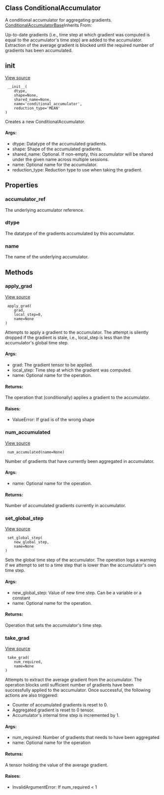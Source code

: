 ## Class ConditionalAccumulator
A conditional accumulator for aggregating gradients.
[ConditionalAccumulatorBase](https://tensorflow.google.cn/api_docs/python/tf/compat/v1/ConditionalAccumulatorBase)Inherits From: 

Up-to-date gradients (i.e., time step at which gradient was computed is equal to the accumulator's time step) are added to the accumulator.
Extraction of the average gradient is blocked until the required number of gradients has been accumulated.
## __init__
[View source](https://github.com/tensorflow/tensorflow/blob/r2.0/tensorflow/python/ops/data_flow_ops.py#L1263-L1296)


```
 __init__(
    dtype,
    shape=None,
    shared_name=None,
    name='conditional_accumulator',
    reduction_type='MEAN'
)
```
Creates a new ConditionalAccumulator.
#### Args:
- dtype: Datatype of the accumulated gradients.
- shape: Shape of the accumulated gradients.
- shared_name: Optional. If non-empty, this accumulator will be shared under the given name across multiple sessions.
- name: Optional name for the accumulator.
- reduction_type: Reduction type to use when taking the gradient.
## Properties
### accumulator_ref
The underlying accumulator reference.
### dtype
The datatype of the gradients accumulated by this accumulator.
### name
The name of the underlying accumulator.
## Methods
### apply_grad
[View source](https://github.com/tensorflow/tensorflow/blob/r2.0/tensorflow/python/ops/data_flow_ops.py#L1298-L1326)


```
 apply_grad(
    grad,
    local_step=0,
    name=None
)
```
Attempts to apply a gradient to the accumulator.
The attempt is silently dropped if the gradient is stale, i.e., local_step is less than the accumulator's global time step.
#### Args:
- grad: The gradient tensor to be applied.
- local_step: Time step at which the gradient was computed.
- name: Optional name for the operation.
#### Returns:
The operation that (conditionally) applies a gradient to the accumulator.
#### Raises:
- ValueError: If grad is of the wrong shape
### num_accumulated
[View source](https://github.com/tensorflow/tensorflow/blob/r2.0/tensorflow/python/ops/data_flow_ops.py#L1208-L1225)


```
 num_accumulated(name=None)
```
Number of gradients that have currently been aggregated in accumulator.
#### Args:
- name: Optional name for the operation.
#### Returns:
Number of accumulated gradients currently in accumulator.
### set_global_step
[View source](https://github.com/tensorflow/tensorflow/blob/r2.0/tensorflow/python/ops/data_flow_ops.py#L1227-L1249)


```
 set_global_step(
    new_global_step,
    name=None
)
```
Sets the global time step of the accumulator.
The operation logs a warning if we attempt to set to a time step that is lower than the accumulator's own time step.
#### Args:
- new_global_step: Value of new time step. Can be a variable or a constant
- name: Optional name for the operation.
#### Returns:
Operation that sets the accumulator's time step.
### take_grad
[View source](https://github.com/tensorflow/tensorflow/blob/r2.0/tensorflow/python/ops/data_flow_ops.py#L1328-L1357)


```
 take_grad(
    num_required,
    name=None
)
```
Attempts to extract the average gradient from the accumulator.
The operation blocks until sufficient number of gradients have been successfully applied to the accumulator.
Once successful, the following actions are also triggered:
- Counter of accumulated gradients is reset to 0.
- Aggregated gradient is reset to 0 tensor.
- Accumulator's internal time step is incremented by 1.
#### Args:
- num_required: Number of gradients that needs to have been aggregated
- name: Optional name for the operation
#### Returns:
A tensor holding the value of the average gradient.
#### Raises:
- InvalidArgumentError: If num_required < 1
